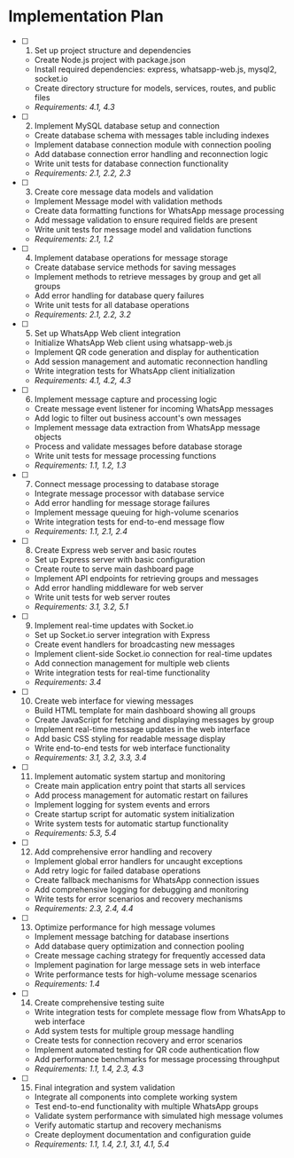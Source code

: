 # Implementation Plan

- [ ] 1. Set up project structure and dependencies
  - Create Node.js project with package.json
  - Install required dependencies: express, whatsapp-web.js, mysql2, socket.io
  - Create directory structure for models, services, routes, and public files
  - _Requirements: 4.1, 4.3_

- [ ] 2. Implement MySQL database setup and connection
  - Create database schema with messages table including indexes
  - Implement database connection module with connection pooling
  - Add database connection error handling and reconnection logic
  - Write unit tests for database connection functionality
  - _Requirements: 2.1, 2.2, 2.3_

- [ ] 3. Create core message data models and validation
  - Implement Message model with validation methods
  - Create data formatting functions for WhatsApp message processing
  - Add message validation to ensure required fields are present
  - Write unit tests for message model and validation functions
  - _Requirements: 2.1, 1.2_

- [ ] 4. Implement database operations for message storage
  - Create database service methods for saving messages
  - Implement methods to retrieve messages by group and get all groups
  - Add error handling for database query failures
  - Write unit tests for all database operations
  - _Requirements: 2.1, 2.2, 3.2_

- [ ] 5. Set up WhatsApp Web client integration
  - Initialize WhatsApp Web client using whatsapp-web.js
  - Implement QR code generation and display for authentication
  - Add session management and automatic reconnection handling
  - Write integration tests for WhatsApp client initialization
  - _Requirements: 4.1, 4.2, 4.3_

- [ ] 6. Implement message capture and processing logic
  - Create message event listener for incoming WhatsApp messages
  - Add logic to filter out business account's own messages
  - Implement message data extraction from WhatsApp message objects
  - Process and validate messages before database storage
  - Write unit tests for message processing functions
  - _Requirements: 1.1, 1.2, 1.3_

- [ ] 7. Connect message processing to database storage
  - Integrate message processor with database service
  - Add error handling for message storage failures
  - Implement message queuing for high-volume scenarios
  - Write integration tests for end-to-end message flow
  - _Requirements: 1.1, 2.1, 2.4_

- [ ] 8. Create Express web server and basic routes
  - Set up Express server with basic configuration
  - Create route to serve main dashboard page
  - Implement API endpoints for retrieving groups and messages
  - Add error handling middleware for web server
  - Write unit tests for web server routes
  - _Requirements: 3.1, 3.2, 5.1_

- [ ] 9. Implement real-time updates with Socket.io
  - Set up Socket.io server integration with Express
  - Create event handlers for broadcasting new messages
  - Implement client-side Socket.io connection for real-time updates
  - Add connection management for multiple web clients
  - Write integration tests for real-time functionality
  - _Requirements: 3.4_

- [ ] 10. Create web interface for viewing messages
  - Build HTML template for main dashboard showing all groups
  - Create JavaScript for fetching and displaying messages by group
  - Implement real-time message updates in the web interface
  - Add basic CSS styling for readable message display
  - Write end-to-end tests for web interface functionality
  - _Requirements: 3.1, 3.2, 3.3, 3.4_

- [ ] 11. Implement automatic system startup and monitoring
  - Create main application entry point that starts all services
  - Add process management for automatic restart on failures
  - Implement logging for system events and errors
  - Create startup script for automatic system initialization
  - Write system tests for automatic startup functionality
  - _Requirements: 5.3, 5.4_

- [ ] 12. Add comprehensive error handling and recovery
  - Implement global error handlers for uncaught exceptions
  - Add retry logic for failed database operations
  - Create fallback mechanisms for WhatsApp connection issues
  - Add comprehensive logging for debugging and monitoring
  - Write tests for error scenarios and recovery mechanisms
  - _Requirements: 2.3, 2.4, 4.4_

- [ ] 13. Optimize performance for high message volumes
  - Implement message batching for database insertions
  - Add database query optimization and connection pooling
  - Create message caching strategy for frequently accessed data
  - Implement pagination for large message sets in web interface
  - Write performance tests for high-volume message scenarios
  - _Requirements: 1.4_

- [ ] 14. Create comprehensive testing suite
  - Write integration tests for complete message flow from WhatsApp to web interface
  - Add system tests for multiple group message handling
  - Create tests for connection recovery and error scenarios
  - Implement automated testing for QR code authentication flow
  - Add performance benchmarks for message processing throughput
  - _Requirements: 1.1, 1.4, 2.3, 4.3_

- [ ] 15. Final integration and system validation
  - Integrate all components into complete working system
  - Test end-to-end functionality with multiple WhatsApp groups
  - Validate system performance with simulated high message volumes
  - Verify automatic startup and recovery mechanisms
  - Create deployment documentation and configuration guide
  - _Requirements: 1.1, 1.4, 2.1, 3.1, 4.1, 5.4_